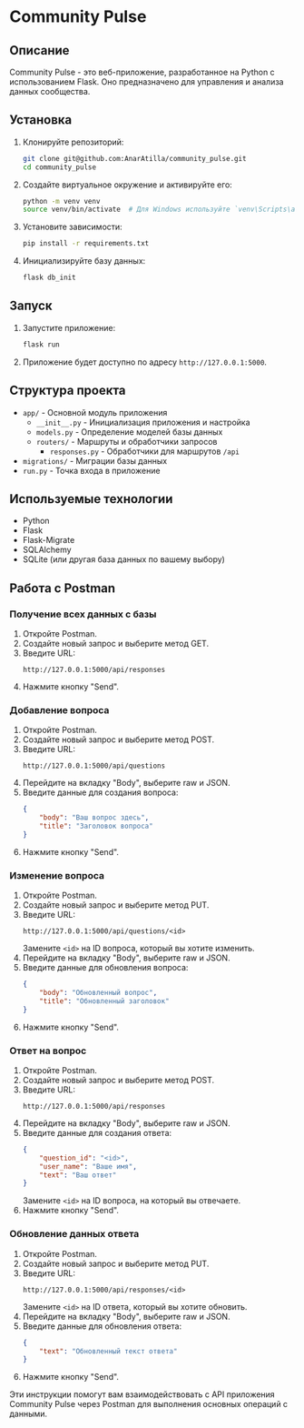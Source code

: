 # Community Pulse

## Описание
Community Pulse - это веб-приложение, разработанное на Python с использованием Flask. Оно предназначено для управления и анализа данных сообщества.

## Установка

1. Клонируйте репозиторий:
    ```bash
    git clone git@github.com:AnarAtilla/community_pulse.git
    cd community_pulse
    ```

2. Создайте виртуальное окружение и активируйте его:
    ```bash
    python -m venv venv
    source venv/bin/activate  # Для Windows используйте `venv\Scripts\activate`
    ```

3. Установите зависимости:
    ```bash
    pip install -r requirements.txt
    ```

4. Инициализируйте базу данных:
    ```bash
    flask db_init
    ```

## Запуск

1. Запустите приложение:
    ```bash
    flask run
    ```

2. Приложение будет доступно по адресу `http://127.0.0.1:5000`.

## Структура проекта

- `app/` - Основной модуль приложения
  - `__init__.py` - Инициализация приложения и настройка
  - `models.py` - Определение моделей базы данных
  - `routers/` - Маршруты и обработчики запросов
    - `responses.py` - Обработчики для маршрутов `/api`
- `migrations/` - Миграции базы данных
- `run.py` - Точка входа в приложение

## Используемые технологии

- Python
- Flask
- Flask-Migrate
- SQLAlchemy
- SQLite (или другая база данных по вашему выбору)

## Работа с Postman

### Получение всех данных с базы

1. Откройте Postman.
2. Создайте новый запрос и выберите метод GET.
3. Введите URL:
    ```plaintext
    http://127.0.0.1:5000/api/responses
    ```
4. Нажмите кнопку "Send".

### Добавление вопроса

1. Откройте Postman.
2. Создайте новый запрос и выберите метод POST.
3. Введите URL:
    ```plaintext
    http://127.0.0.1:5000/api/questions
    ```
4. Перейдите на вкладку "Body", выберите raw и JSON.
5. Введите данные для создания вопроса:
    ```json
    {
        "body": "Ваш вопрос здесь",
        "title": "Заголовок вопроса"
    }
    ```
6. Нажмите кнопку "Send".

### Изменение вопроса

1. Откройте Postman.
2. Создайте новый запрос и выберите метод PUT.
3. Введите URL:
    ```plaintext
    http://127.0.0.1:5000/api/questions/<id>
    ```
    Замените `<id>` на ID вопроса, который вы хотите изменить.
4. Перейдите на вкладку "Body", выберите raw и JSON.
5. Введите данные для обновления вопроса:
    ```json
    {
        "body": "Обновленный вопрос",
        "title": "Обновленный заголовок"
    }
    ```
6. Нажмите кнопку "Send".

### Ответ на вопрос

1. Откройте Postman.
2. Создайте новый запрос и выберите метод POST.
3. Введите URL:
    ```plaintext
    http://127.0.0.1:5000/api/responses
    ```
4. Перейдите на вкладку "Body", выберите raw и JSON.
5. Введите данные для создания ответа:
    ```json
    {
        "question_id": "<id>",
        "user_name": "Ваше имя",
        "text": "Ваш ответ"
    }
    ```
    Замените `<id>` на ID вопроса, на который вы отвечаете.
6. Нажмите кнопку "Send".

### Обновление данных ответа

1. Откройте Postman.
2. Создайте новый запрос и выберите метод PUT.
3. Введите URL:
    ```plaintext
    http://127.0.0.1:5000/api/responses/<id>
    ```
    Замените `<id>` на ID ответа, который вы хотите обновить.
4. Перейдите на вкладку "Body", выберите raw и JSON.
5. Введите данные для обновления ответа:
    ```json
    {
        "text": "Обновленный текст ответа"
    }
    ```
6. Нажмите кнопку "Send".

Эти инструкции помогут вам взаимодействовать с API приложения Community Pulse через Postman для выполнения основных операций с данными.
